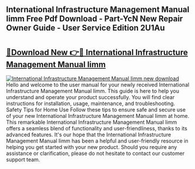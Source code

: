 ## International Infrastructure Management Manual Iimm Free Pdf Download - Part-YcN New Repair Owner Guide - User Service Edition 2U1Au

# <h2><a href="http://cf23616.oget.top/?id=International+Infrastructure+Management+Manual+Iimm">🔗Download New 👉🔴 International Infrastructure Management Manual Iimm</a></h2>

[![International Infrastructure Management Manual Iimm new download](https://i.imgur.com/5g1atiW.png)](http://cf23616.oget.top/?id=International+Infrastructure+Management+Manual+Iimm)
Hello and welcome to the user manual for your newly received International Infrastructure Management Manual Iimm. This guide is here to help you understand and operate your product successfully. You will find clear instructions for installation, usage, maintenance, and troubleshooting. Safety Tips for Home Use Follow these tips to ensure safe and secure use of your new International Infrastructure Management Manual Iimm at home. This remarkable International Infrastructure Management Manual Iimm offers a seamless blend of functionality and user-friendliness, thanks to its advanced features. It's our hope that the International Infrastructure Management Manual Iimm has been a helpful and user-friendly resource in helping you get started with your new product. Should you require any assistance or clarification, please do not hesitate to contact our customer support team.
